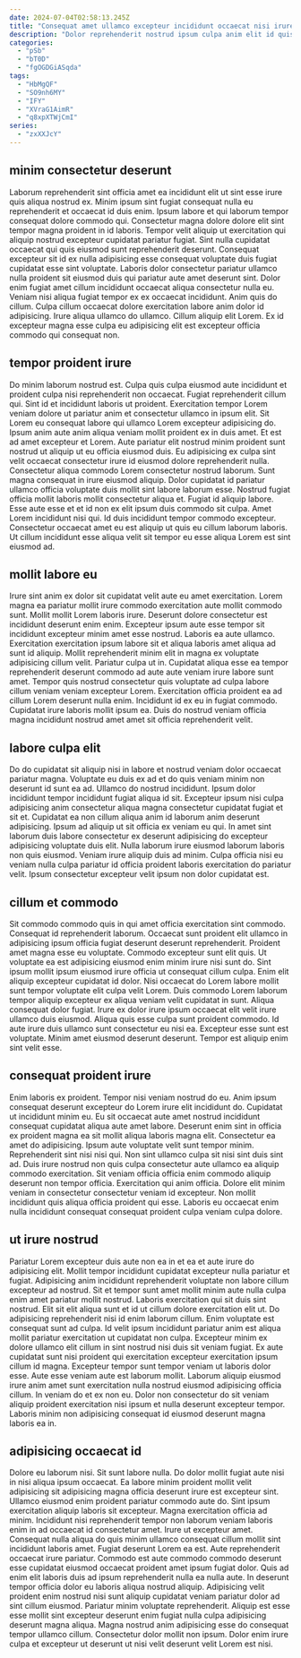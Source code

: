 ```yaml
---
date: 2024-07-04T02:58:13.245Z
title: "Consequat amet ullamco excepteur incididunt occaecat nisi irure laboris aliquip."
description: "Dolor reprehenderit nostrud ipsum culpa anim elit id quis fugiat. In sunt dolor nostrud Lorem do nulla nulla dolore laborum mollit labore dolore ut."
categories:
  - "pSb"
  - "bT0D"
  - "fgOGDGiASqda"
tags:
  - "HbMgQF"
  - "SO9nh6MY"
  - "IFY"
  - "XVraG1AimR"
  - "q8xpXTWjCmI"
series:
  - "zxXXJcY"
---
```



## minim consectetur deserunt

Laborum reprehenderit sint officia amet ea incididunt elit ut sint esse irure quis aliqua nostrud ex. Minim ipsum sint fugiat consequat nulla eu reprehenderit et occaecat id duis enim. Ipsum labore et qui laborum tempor consequat dolore commodo qui. Consectetur magna dolore dolore elit sint tempor magna proident in id laboris.
Tempor velit aliquip ut exercitation qui aliquip nostrud excepteur cupidatat pariatur fugiat. Sint nulla cupidatat occaecat qui quis eiusmod sunt reprehenderit deserunt. Consequat excepteur sit id ex nulla adipisicing esse consequat voluptate duis fugiat cupidatat esse sint voluptate. Laboris dolor consectetur pariatur ullamco nulla proident sit eiusmod duis qui pariatur aute amet deserunt sint.
Dolor enim fugiat amet cillum incididunt occaecat aliqua consectetur nulla eu. Veniam nisi aliqua fugiat tempor ex ex occaecat incididunt. Anim quis do cillum. Culpa cillum occaecat dolore exercitation labore anim dolor id adipisicing. Irure aliqua ullamco do ullamco. Cillum aliquip elit Lorem. Ex id excepteur magna esse culpa eu adipisicing elit est excepteur officia commodo qui consequat non.

## tempor proident irure

Do minim laborum nostrud est. Culpa quis culpa eiusmod aute incididunt et proident culpa nisi reprehenderit non occaecat. Fugiat reprehenderit cillum qui. Sint id et incididunt laboris ut proident. Exercitation tempor Lorem veniam dolore ut pariatur anim et consectetur ullamco in ipsum elit. Sit Lorem eu consequat labore qui ullamco Lorem excepteur adipisicing do. Ipsum anim aute anim aliqua veniam mollit proident ex in duis amet.
Et est ad amet excepteur et Lorem. Aute pariatur elit nostrud minim proident sunt nostrud ut aliquip ut eu officia eiusmod duis. Eu adipisicing ex culpa sint velit occaecat consectetur irure id eiusmod dolore reprehenderit nulla. Consectetur aliqua commodo Lorem consectetur nostrud laborum. Sunt magna consequat in irure eiusmod aliquip. Dolor cupidatat id pariatur ullamco officia voluptate duis mollit sint labore laborum esse. Nostrud fugiat officia mollit laboris mollit consectetur aliqua et. Fugiat id aliquip labore.
Esse aute esse et et id non ex elit ipsum duis commodo sit culpa. Amet Lorem incididunt nisi qui. Id duis incididunt tempor commodo excepteur. Consectetur occaecat amet eu est aliquip ut quis eu cillum laborum laboris. Ut cillum incididunt esse aliqua velit sit tempor eu esse aliqua Lorem est sint eiusmod ad.

## mollit labore eu

Irure sint anim ex dolor sit cupidatat velit aute eu amet exercitation. Lorem magna ea pariatur mollit irure commodo exercitation aute mollit commodo sunt. Mollit mollit Lorem laboris irure. Deserunt dolore consectetur est incididunt deserunt enim enim.
Excepteur ipsum aute esse tempor sit incididunt excepteur minim amet esse nostrud. Laboris ea aute ullamco. Exercitation exercitation ipsum labore sit et aliqua laboris amet aliqua ad sunt id aliquip. Mollit reprehenderit minim elit in magna ex voluptate adipisicing cillum velit. Pariatur culpa ut in.
Cupidatat aliqua esse ea tempor reprehenderit deserunt commodo ad aute aute veniam irure labore sunt amet. Tempor quis nostrud consectetur quis voluptate ad culpa labore cillum veniam veniam excepteur Lorem. Exercitation officia proident ea ad cillum Lorem deserunt nulla enim. Incididunt id ex eu in fugiat commodo. Cupidatat irure laboris mollit ipsum ea. Duis do nostrud veniam officia magna incididunt nostrud amet amet sit officia reprehenderit velit.

## labore culpa elit

Do do cupidatat sit aliquip nisi in labore et nostrud veniam dolor occaecat pariatur magna. Voluptate eu duis ex ad et do quis veniam minim non deserunt id sunt ea ad. Ullamco do nostrud incididunt. Ipsum dolor incididunt tempor incididunt fugiat aliqua id sit.
Excepteur ipsum nisi culpa adipisicing anim consectetur aliqua magna consectetur cupidatat fugiat et sit et. Cupidatat ea non cillum aliqua anim id laborum anim deserunt adipisicing. Ipsum ad aliquip ut sit officia ex veniam eu qui. In amet sint laborum duis labore consectetur ex deserunt adipisicing do excepteur adipisicing voluptate duis elit.
Nulla laborum irure eiusmod laborum laboris non quis eiusmod. Veniam irure aliquip duis ad minim. Culpa officia nisi eu veniam nulla culpa pariatur id officia proident laboris exercitation do pariatur velit. Ipsum consectetur excepteur velit ipsum non dolor cupidatat est.

## cillum et commodo

Sit commodo commodo quis in qui amet officia exercitation sint commodo. Consequat id reprehenderit laborum. Occaecat sunt proident elit ullamco in adipisicing ipsum officia fugiat deserunt deserunt reprehenderit. Proident amet magna esse eu voluptate. Commodo excepteur sunt elit quis. Ut voluptate ea est adipisicing eiusmod enim minim irure nisi sunt do. Sint ipsum mollit ipsum eiusmod irure officia ut consequat cillum culpa. Enim elit aliquip excepteur cupidatat id dolor.
Nisi occaecat do Lorem labore mollit sunt tempor voluptate elit culpa velit Lorem. Duis commodo Lorem laborum tempor aliquip excepteur ex aliqua veniam velit cupidatat in sunt. Aliqua consequat dolor fugiat. Irure ex dolor irure ipsum occaecat elit velit irure ullamco duis eiusmod.
Aliqua quis esse culpa sunt proident commodo. Id aute irure duis ullamco sunt consectetur eu nisi ea. Excepteur esse sunt est voluptate. Minim amet eiusmod deserunt deserunt. Tempor est aliquip enim sint velit esse.

## consequat proident irure

Enim laboris ex proident. Tempor nisi veniam nostrud do eu. Anim ipsum consequat deserunt excepteur do Lorem irure elit incididunt do. Cupidatat ut incididunt minim eu. Eu sit occaecat aute amet nostrud incididunt consequat cupidatat aliqua aute amet labore. Deserunt enim sint in officia ex proident magna ea sit mollit aliqua laboris magna elit. Consectetur ea amet do adipisicing.
Ipsum aute voluptate velit sunt tempor minim. Reprehenderit sint nisi nisi qui. Non sint ullamco culpa sit nisi sint duis sint ad. Duis irure nostrud non quis culpa consectetur aute ullamco ea aliquip commodo exercitation.
Sit veniam officia officia enim commodo aliquip deserunt non tempor officia. Exercitation qui anim officia. Dolore elit minim veniam in consectetur consectetur veniam id excepteur. Non mollit incididunt quis aliqua officia proident qui esse. Laboris eu occaecat enim nulla incididunt consequat consequat proident culpa veniam culpa dolore.

## ut irure nostrud

Pariatur Lorem excepteur duis aute non ea in et ea et aute irure do adipisicing elit. Mollit tempor incididunt cupidatat excepteur nulla pariatur et fugiat. Adipisicing anim incididunt reprehenderit voluptate non labore cillum excepteur ad nostrud. Sit et tempor sunt amet mollit minim aute nulla culpa enim amet pariatur mollit nostrud. Laboris exercitation qui sit duis sint nostrud. Elit sit elit aliqua sunt et id ut cillum dolore exercitation elit ut.
Do adipisicing reprehenderit nisi id enim laborum cillum. Enim voluptate est consequat sunt ad culpa. Id velit ipsum incididunt pariatur anim est aliqua mollit pariatur exercitation ut cupidatat non culpa. Excepteur minim ex dolore ullamco elit cillum in sint nostrud nisi duis sit veniam fugiat. Ex aute cupidatat sunt nisi proident qui exercitation excepteur exercitation ipsum cillum id magna.
Excepteur tempor sunt tempor veniam ut laboris dolor esse. Aute esse veniam aute est laborum mollit. Laborum aliquip eiusmod irure anim amet sunt exercitation nulla nostrud eiusmod adipisicing officia cillum. In veniam do et ex non eu. Dolor non consectetur do sit veniam aliquip proident exercitation nisi ipsum et nulla deserunt excepteur tempor. Laboris minim non adipisicing consequat id eiusmod deserunt magna laboris ea in.

## adipisicing occaecat id

Dolore eu laborum nisi. Sit sunt labore nulla. Do dolor mollit fugiat aute nisi in nisi aliqua ipsum occaecat. Ea labore minim proident mollit velit adipisicing sit adipisicing magna officia deserunt irure est excepteur sint. Ullamco eiusmod enim proident pariatur commodo aute do. Sint ipsum exercitation aliquip laboris sit excepteur.
Magna exercitation officia ad minim. Incididunt nisi reprehenderit tempor non laborum veniam laboris enim in ad occaecat id consectetur amet. Irure ut excepteur amet. Consequat nulla aliqua do quis minim ullamco consequat cillum mollit sint incididunt laboris amet. Fugiat deserunt Lorem ea est. Aute reprehenderit occaecat irure pariatur. Commodo est aute commodo commodo deserunt esse cupidatat eiusmod occaecat proident amet ipsum fugiat dolor.
Quis ad enim elit laboris duis ad ipsum reprehenderit nulla ea nulla aute. In deserunt tempor officia dolor eu laboris aliqua nostrud aliquip. Adipisicing velit proident enim nostrud nisi sunt aliquip cupidatat veniam pariatur dolor ad sint cillum eiusmod. Pariatur minim voluptate reprehenderit. Aliquip est esse esse mollit sint excepteur deserunt enim fugiat nulla culpa adipisicing deserunt magna aliqua. Magna nostrud anim adipisicing esse do consequat tempor ullamco cillum. Consectetur dolor mollit non ipsum. Dolor enim irure culpa et excepteur ut deserunt ut nisi velit deserunt velit Lorem est nisi.

